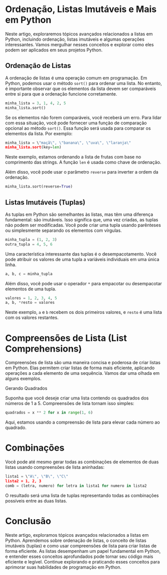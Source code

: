 
#  Ordenação, Listas Imutáveis e Mais em Python

Neste artigo, exploraremos tópicos avançados relacionados a listas em Python, incluindo ordenação, listas imutáveis e algumas operações interessantes. Vamos mergulhar nesses conceitos e explorar como eles podem ser aplicados em seus projetos Python.

## Ordenação de Listas

A ordenação de listas é uma operação comum em programação. Em Python, podemos usar o método `sort()` para ordenar uma lista. No entanto, é importante observar que os elementos da lista devem ser comparáveis entre si para que a ordenação funcione corretamente.

```python
minha_lista = 3, 1, 4, 2, 5
minha_lista.sort()
```

Se os elementos não forem comparáveis, você receberá um erro. Para lidar com essa situação, você pode fornecer uma função de comparação opcional ao método `sort()`. Essa função será usada para comparar os elementos da lista. Por exemplo:

```python
minha_lista = \"maçã\", \"banana\", \"uva\", \"laranja\"
minha_lista.sort(key=len)
```

Neste exemplo, estamos ordenando a lista de frutas com base no comprimento das strings. A função `len` é usada como chave de ordenação.

Além disso, você pode usar o parâmetro `reverse` para inverter a ordem da ordenação.

```python
minha_lista.sort(reverse=True)
```

## Listas Imutáveis (Tuplas)

As tuplas em Python são semelhantes às listas, mas têm uma diferença fundamental: são imutáveis. Isso significa que, uma vez criadas, as tuplas não podem ser modificadas. Você pode criar uma tupla usando parênteses ou simplesmente separando os elementos com vírgulas.

```python
minha_tupla = (1, 2, 3)
outra_tupla = 4, 5, 6
```

Uma característica interessante das tuplas é o desempacotamento. Você pode atribuir os valores de uma tupla a variáveis individuais em uma única linha.

```python
a, b, c = minha_tupla
```

Além disso, você pode usar o operador `*` para empacotar ou desempacotar elementos de uma tupla.

```python
valores = 1, 2, 3, 4, 5
a, b, *resto = valores
```

Neste exemplo, `a` e `b` recebem os dois primeiros valores, e `resto` é uma lista com os valores restantes.

# Compreensões de Lista (List Comprehensions)

Compreensões de lista são uma maneira concisa e poderosa de criar listas em Python. Elas permitem criar listas de forma mais eficiente, aplicando operações a cada elemento de uma sequência. Vamos dar uma olhada em alguns exemplos.

 Gerando Quadrados

Suponha que você deseje criar uma lista contendo os quadrados dos números de 1 a 5. Compreensões de lista tornam isso simples:

```python
quadrados = x ** 2 for x in range(1, 6)
```

Aqui, estamos usando a compreensão de lista para elevar cada número ao quadrado.

# Combinações

Você pode até mesmo gerar todas as combinações de elementos de duas listas usando compreensões de lista aninhadas:

```python
lista1 = \"A\", \"B\", \"C\"
lista2 = 1, 2, 3
comb = (letra, numero) for letra in lista1 for numero in lista2
```

O resultado será uma lista de tuplas representando todas as combinações possíveis entre as duas listas.

# Conclusão

Neste artigo, exploramos tópicos avançados relacionados a listas em Python. Aprendemos sobre ordenação de listas, o conceito de listas imutáveis (tuplas) e como usar compreensões de lista para criar listas de forma eficiente. As listas desempenham um papel fundamental em Python, e entender esses conceitos aprofundados pode tornar seu código mais eficiente e legível. Continue explorando e praticando esses conceitos para aprimorar suas habilidades de programação em Python.